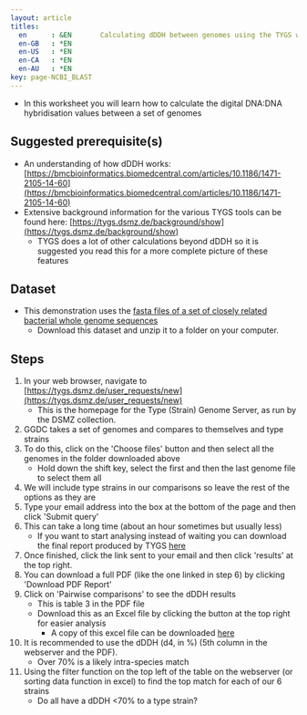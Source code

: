 ```yaml
---
layout: article
titles:
  en      : &EN       Calculating dDDH between genomes using the TYGS webserver
  en-GB   : *EN
  en-US   : *EN
  en-CA   : *EN
  en-AU   : *EN
key: page-NCBI_BLAST
---
```


*	In this worksheet you will learn how to calculate the digital DNA:DNA hybridisation values between a set of genomes

## Suggested prerequisite(s)
*	An understanding of how dDDH works: [https://bmcbioinformatics.biomedcentral.com/articles/10.1186/1471-2105-14-60](https://bmcbioinformatics.biomedcentral.com/articles/10.1186/1471-2105-14-60)
*	Extensive background information for the various TYGS tools can be found here: [https://tygs.dsmz.de/background/show](https://tygs.dsmz.de/background/show)
	* TYGS does a lot of other calculations beyond dDDH so it is suggested you read this for a more complete picture of these features

## Dataset
*	This demonstration uses the [fasta files of a set of closely related bacterial whole genome sequences](https://conmeehan.github.io/NomenclatureWorkshop/Datasets/GenomeFastaFiles.zip)
	*	Download this dataset and unzip it to a folder on your computer. 

## Steps
1.	In your web browser, navigate to [https://tygs.dsmz.de/user_requests/new](https://tygs.dsmz.de/user_requests/new)
    * This is the homepage for the Type (Strain) Genome Server, as run by the DSMZ collection.
2.	GGDC takes a set of genomes and compares to themselves and type strains
3.	To do this, click on the 'Choose files' button and then select all the genomes in the folder downloaded above
	* Hold down the shift key, select the first and then the last genome file to select them all
4.	We will include type strains in our comparisons so leave the rest of the options as they are
5.	Type your email address into the box at the bottom of the page and then click 'Submit query'
6.	This can take a long time (about an hour sometimes but usually less)
	* If you want to start analysing instead of waiting you can download the final report produced by TYGS [here]()
7.	Once finished, click the link sent to your email and then click 'results' at the top right.
8.	You can download a full PDF (like the one linked in step 6) by clicking 'Download PDF Report'
9.	Click on 'Pairwise comparisons' to see the dDDH results
	* This is table 3 in the PDF file
	* Download this as an Excel file by clicking the button at the top right for easier analysis	
		* A copy of this excel file can be downloaded [here]()
10.	It is recommended to use the dDDH (d4, in %) (5th column in the webserver and the PDF).
	* Over 70% is a likely intra-species match
11. Using the filter function on the top left of the table on the webserver (or sorting data function in excel) to find the top match for each of our 6 strains
	* Do all have a dDDH <70% to a type strain?